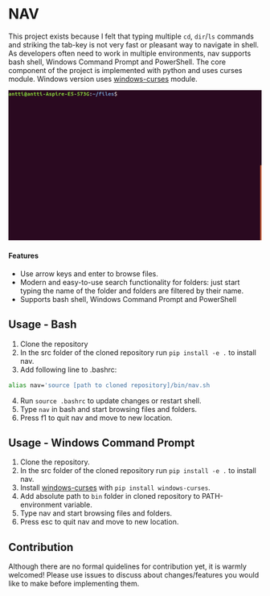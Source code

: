 

# NAV

This project exists because I felt that typing multiple `cd`, `dir`/`ls` commands and striking the tab-key is not very fast or pleasant way to navigate in shell. As developers often need to work in multiple environments, nav supports bash shell, Windows Command Prompt and PowerShell. The core component of the project is implemented with python and uses curses module. Windows version uses [windows-curses](https://github.com/zephyrproject-rtos/windows-curses) module.

![gif](doc/nav2.gif)

#### Features
- Use arrow keys and enter to browse files.
- Modern and easy-to-use search functionality for folders: just start typing the name of the folder and folders are filtered by their name.
- Supports bash shell, Windows Command Prompt and PowerShell

## Usage - Bash
1. Clone the repository
2. In the src folder of the cloned repository run `pip install -e .` to install nav.
3. Add following line to .bashrc:
```bash
alias nav='source [path to cloned repository]/bin/nav.sh
```
4. Run `source .bashrc` to update changes or restart shell.
5. Type `nav` in bash and start browsing files and folders.
6. Press f1 to quit nav and move to new location.

## Usage - Windows Command Prompt

1. Clone the repository.
2. In the src folder of the cloned repository run `pip install -e .` to install nav.
3. Install [windows-curses](https://github.com/zephyrproject-rtos/windows-curses) with `pip install windows-curses`.
4. Add absolute path to `bin` folder in cloned repository to PATH-environment variable.
5. Type nav and start browsing files and folders.
6. Press esc to quit nav and move to new location.

## Contribution

Although there are no formal quidelines for contribution yet, it is warmly welcomed! Please use issues to discuss about changes/features you would like to make before implementing them.
